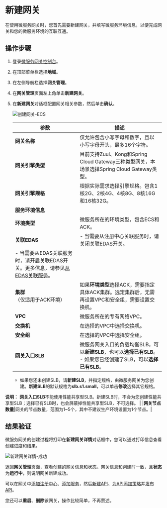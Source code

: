 # 新建网关

在使用微服务网关时，您首先需要新建网关，并填写微服务环境信息，以便完成网关和您的微服务环境的互联互通。

## 操作步骤

1.  登录[微服务网关控制台](https://microgw.console.aliyun.com)。

2.  在顶部菜单栏选择**地域**。

3.  在左侧导航栏选择**网关管理**。

4.  在**网关管理**页面左上角单击**新建网关**。

5.  在**新建网关**对话框配置网关相关参数，然后单击**确认**。

    ![创建网关-ECS](https://static-aliyun-doc.oss-accelerate.aliyuncs.com/assets/img/zh-CN/3523857061/p168867.png)

    |参数|描述|
    |--|--|
    |**网关名称**|仅允许包含小写字母和数字，且以小写字母开头，最多16个字符。|
    |**网关引擎类型**|目前支持Zuul、Kong和Spring Cloud Gateway三种类型网关，本场景选择Spring Cloud Gateway类型。|
    |**网关引擎规格**|根据实际需求选择引擎规格。包含1核2G、2核4G、4核8G、8核16G和16核32G。|
    |**服务环境信息**|
    |**环境类型**|微服务所在的环境类型，包含ECS和ACK。|
    |**关联EDAS**|    -   当需要从注册中心关联服务时，请关闭关联EDAS开关。
    -   当需要从EDAS关联服务时，请开启关联EDAS开关。更多信息，请参见[从EDAS关联服务]()。 |
    |**集群**（仅适用于ACK环境）|如果**环境类型**选择ACK，需要指定具体ACK集群。选定集群后，无需再设置VPC和安全组，需要设置交换机。|
    |**VPC**|微服务所在的专有网络VPC。|
    |**交换机**|在选择的VPC中选择交换机。|
    |**安全组**|在选择的VPC中选择安全组。|
    |**网关入口SLB**|微服务网关入口的负载均衡SLB，可以**新建SLB**，也可以**选择已有SLB**。     -   如果您已经创建了SLB，可以**选择已有SLB**。
    -   如果您还未创建SLB，请**新建SLB**，并指定规格，由微服务网关为您创建。**新建SLB**的默认规格为**slb.s1.small**，可以单击**修改**选择其它规格。

**说明：** **网关入口SLB**不能使用性能共享型SLB。新建SLB时，不会为您创建性能共享型SLB；选择已有SLB时，也会屏蔽掉性能共享型SLB，不可选择。 |
    |**网关节点数量**|网关的节点数量，范围为1~5个，其中不建议生产环境设置为1个节点。|


## 结果验证

微服务网关的创建过程将打印在**新建网关详情**对话框中，您可以通过打印信息查看创建进度和结果。

![新建网关详情-成功](https://static-aliyun-doc.oss-accelerate.aliyuncs.com/assets/img/zh-CN/1946280061/p168868.png)

返回**网关管理**页面，查看创建的网关信息和状态。网关信息和创建时一致，且**状态**为**运行中**，则说明网关新建成功。

可以在网关中[添加注册中心]()、[添加服务]()，然后[新建API]()、[为API添加策略]()并[发布API]()。

您还可以**重启**、**删除**该网关，操作比较简单，不再赘述。

